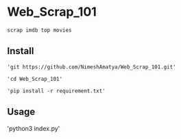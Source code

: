 # Web_Scrap_101
    scrap imdb top movies

## Install

    'git https://github.com/NimeshAmatya/Web_Scrap_101.git'

    'cd Web_Scrap_101'

    'pip install -r requirement.txt'

## Usage

   'python3 index.py'